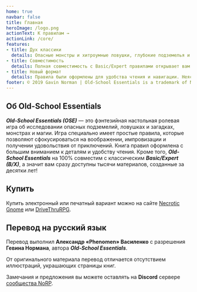 ```yaml
---
home: true
navbar: false
title: Главная
heroImage: /logo.png
actionText: К правилам →
actionLink: /core/
features:
- title: Дух классики
  details: Опасные монстры и хитроумные ловушки, глубокие подземелья и зловещие планы, желанные сокровища и захватывающие приключения. Играйте так, как было задумано основателями ролевых игр.
- title: Совместимость
  details: Полная совместимость с Basic/Expert правилами открывает вам тысячи приключений, бестиариев, сборников классов, заклинаний и других материалов, созданных за 40 лет существования B/X.
- title: Новый формат
  details: Правила были оформлены для удобства чтения и навигации. Неясные моменты были переписаны для однозначного трактования. «Старая школа» никогда ещё не была настолько доступной.
footer: © 2019 Gavin Norman | Old-School Essentials is a trademark of Necrotic Gnome
---
```


## Об Old-School Essentials
_**Old-School Essentials (OSE)**_ — это фэнтезийная настольная ролевая игра об исследовании опасных подземелий, ловушках и загадках, монстрах и магии. Игра специально имеет простые правила, которые позволяют сфокусироваться на воображении, импровизации и получении удовольствия от приключений. Книга правил оформлена с большим вниманием к деталям и удобству чтения. Кроме того, _**Old-School Essentials**_ на 100% совместим с классическим _**Basic/Expert (B/X)**_, а значит вам сразу доступны тысячи материалов, созданные за десятки лет!

## Купить
Купить электронный или печатный вариант можно на сайте [Necrotic Gnome](https://necroticgnome.com/collections/old-school-essentials) или [DriveThruRPG](https://www.drivethrurpg.com/browse/pub/5606/Necrotic-Gnome/subcategory/26251_32434/OldSchool-Essentials).

## Перевод на русский язык
Перевод выполнил **Александр «‎Phenomen» Василенко** с разрешения **Гевина Нормана**, автора _**Old-School Essentials**_.

От оригинального материала перевод отличается отсутствием иллюстраций, украшающих страницы книг.

Замечания и предложения вы можете оставлять на **Discord** сервере [сообщества NoRP](https://discord.gg/8VRUfez).
